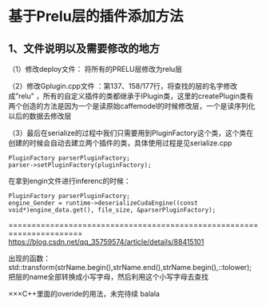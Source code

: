 # 基于Prelu层的插件添加方法
## 1、文件说明以及需要修改的地方
（1）修改deploy文件：  将所有的PRELU层修改为relu层

（2）修改Gplugin.cpp文件  ：第137、158/177行，将查找的层的名字修改成”relu" ，所有的自定义插件的类都继承于IPlugin类，这里的createPlugin类有两个创造的方法是因为一个是读原始caffemodel的时候修改层，一个是读序列化以后的数据去修改层

（3）最后在serialize的过程中我们只需要用到PluginFactory这个类，这个类在创建的时候会自动去建立两个插件的类，具体使用过程是见serialize.cpp

```
PluginFactory parserPluginFactory;
parser->setPluginFactory(pluginFactory);

```
在拿到engin文件进行inferenc的时候：

```
PluginFactory parserPluginFactory;
engine_Gender = runtime->deserializeCudaEngine((const void*)engine_data.get(), file_size, &parserPluginFactory);
```
======================================================================
https://blog.csdn.net/qq_35759574/article/details/88415101

出现的函数：
std::transform(strName.begin(),strName.end(),strName.begin(),::tolower);
把层的name全部转换成小写字母，然后利用这个小写字母去查找

×××C++里面的overide的用法，未完待续
balala


 



